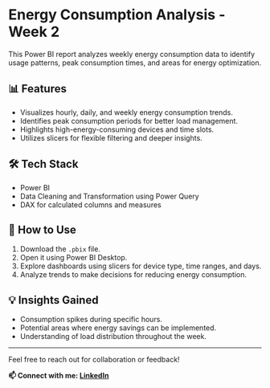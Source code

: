 # Energy Consumption Analysis - Week 2

This Power BI report analyzes weekly energy consumption data to identify usage patterns, peak consumption times, and areas for energy optimization.

## 📊 Features
- Visualizes hourly, daily, and weekly energy consumption trends.
- Identifies peak consumption periods for better load management.
- Highlights high-energy-consuming devices and time slots.
- Utilizes slicers for flexible filtering and deeper insights.

## 🛠 Tech Stack
- Power BI
- Data Cleaning and Transformation using Power Query
- DAX for calculated columns and measures

## 🚀 How to Use
1. Download the `.pbix` file.
2. Open it using Power BI Desktop.
3. Explore dashboards using slicers for device type, time ranges, and days.
4. Analyze trends to make decisions for reducing energy consumption.

## 💡 Insights Gained
- Consumption spikes during specific hours.
- Potential areas where energy savings can be implemented.
- Understanding of load distribution throughout the week.

---

Feel free to reach out for collaboration or feedback!

**📫 Connect with me: [LinkedIn](https://www.linkedin.com/in/aruna-thirunagar-b7432633b/)**
